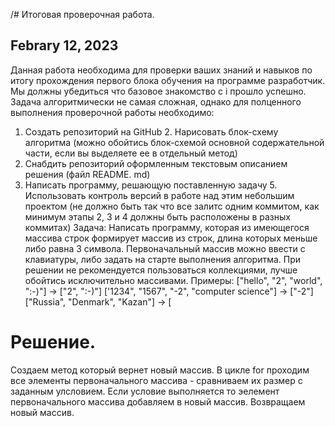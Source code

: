 /# Итоговая проверочная работа.
## Febrary 12, 2023
Данная работа необходима для проверки ваших знаний и навыков по итогу прохождения первого блока обучения
на программе разработчик. Мы должны убедиться что базовое знакомство с і прошло успешно.
Задача алгоритмически не самая сложная, однако для полценного выполнения проверочной работы необходимо:
1. Создать репозиторий на GitHub 2. Нарисовать блок-схему алгоритма (можно обойтись блок-схемой основной содержательной части, если вы
выделяете ее в отдельный метод)
3. Снабдить репозиторий оформленным текстовым описанием решения (файл README. md)
4. Написать программу, решающую поставленную задачу 5. Использовать контроль версий в работе над этим небольшим проектом (не должно быть так что все залитс
одним коммитом, как минимум этапы 2, 3 и 4 должны быть расположены в разных коммитах) Задача: Написать программу, которая из имеющегося массива строк формирует массив из строк, длина которых меньше либо равна 3 символа. Первоначальный массив можно ввести с клавиатуры, либо задать на старте выполнения алгоритма. При решении не рекомендуется пользоваться коллекциями, лучше обойтись
исключительно массивами.
Примеры:
["hello", "2", "world", ":-)"] -> ["2", ":-)"]
['1234", "1567", "-2", "computer science"] -> ["-2"]
["Russia", "Denmark", "Kazan"] -> [

# Решение.
Создаем метод который вернет новый массив. В цикле for проходим все элементы первоначального массива -  сравниваем их размер с заданным улсловием. Если условие выполняется то эелемент первоначального массива добавляем в новый массив. Возвращаем новый массив.
